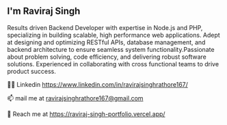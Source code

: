  ##  I'm Raviraj Singh
  
  Results ­driven Backend Developer with expertise in Node.js and PHP, specializing in building scalable,
  high ­performance web applications. Adept at designing and optimizing RESTful APIs, database
  management, and backend architecture to ensure seamless system functionality.Passionate about
  problem ­solving, code efficiency, and delivering robust software solutions. Experienced in collaborating
  with cross ­functional teams to drive product success.

👨‍💻 Linkedin https://www.linkedin.com/in/ravirajsinghrathore167/

📫 mail me at ravirajsinghrathore167@gmail.com

🔗 Reach me at https://raviraj-singh-portfolio.vercel.app/




